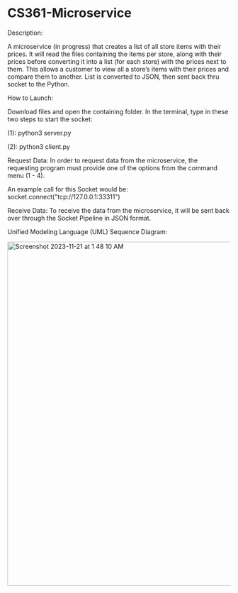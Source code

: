 # CS361-Microservice
Description:

A microservice (in progress) that creates a list of all store items with their prices. It will read the files containing the items per store, along with their prices before converting it into a list (for each store) with the prices next to them. This allows a customer to view all a store’s items with their prices and compare them to another. List is converted to JSON, then sent back thru socket to the Python.   



How to Launch:

Download files and open the containing folder. In the terminal, type in these two steps to start the socket:

(1): python3 server.py

(2): python3 client.py



Request Data:
In order to request data from the microservice, the requesting program must provide one of the options from the command menu (1 - 4). 

An example call for this Socket would be:
socket.connect("tcp://127.0.0.1:33311")

Receive Data:
To receive the data from the microservice, it will be sent back over through the Socket Pipeline in JSON format. 



Unified Modeling Language (UML) Sequence Diagram:


<img width="776" alt="Screenshot 2023-11-21 at 1 48 10 AM" src="https://github.com/m-uh/CS361-Microservice/assets/126530073/5f44aea8-e05b-4669-b00f-2a96122ef9ed">


